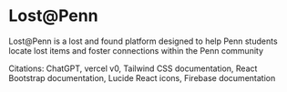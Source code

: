 # Lost@Penn

Lost@Penn is a lost and found platform designed to help Penn students locate lost items and foster connections within the Penn community

Citations: 
ChatGPT, vercel v0, Tailwind CSS documentation, React Bootstrap documentation, Lucide React icons, Firebase documentation